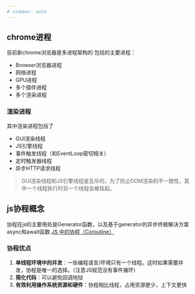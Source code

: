 ```yaml
---
# sidebar: auto
---
```

## chrome进程
目前新chrome浏览器是多进程架构的
包括的主要进程：
* Browser浏览器进程
* 网络进程
* GPU进程
* 多个插件进程
* 多个渲染进程
### 渲染进程
其中渲染进程包括了
* GUI渲染线程
* JS引擎线程
* 事件触发线程（和EventLoop密切相关）
* 定时触发器线程
* 异步HTTP请求线程

> GUI渲染线程和JS引擎线程是互斥的，为了防止DOM渲染的不一致性，其中一个线程执行时另一个线程会被挂起。

## js协程概念
协程在js的主要用处是Generator函数，以及基于generator的异步终极解决方案async和await函数
[JS 中的协程（Coroutine）](http://zhangchen915.com/index.php/archives/719/)
### 协程优点
1. **单线程环境中的并发**：一些编程语言/环境只有一个线程。这时如果需要并发，协程是唯一的选择。（注意JS规范没有事件循环）
2. **简化代码**：可以避免回调地狱
3. **有效利用操作系统资源和硬件**：协程相比线程，占用资源更少，上下文更快

